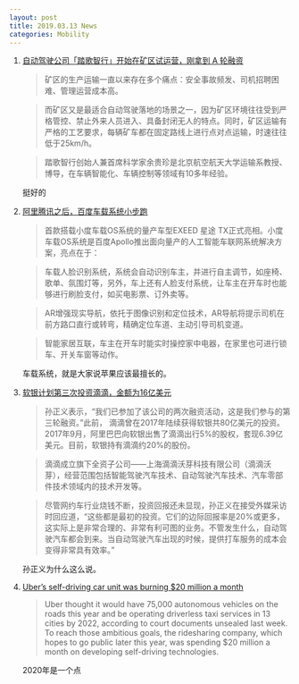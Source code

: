 ```yaml
---
layout: post
title: 2019.03.13 News
categories: Mobility
---
```


1. [自动驾驶公司「踏歌智行」开始在矿区试运营，刚拿到 A 轮融资](https://36kr.com/p/5183112.html)

    > 矿区的生产运输一直以来存在多个痛点：安全事故频发、司机招聘困难、管理运营成本高。

    > 而矿区又是最适合自动驾驶落地的场景之一，因为矿区环境往往受到严格管控、禁止外来人员进入、具备封闭无人的特点。同时，矿区运输有严格的工艺要求，每辆矿车都在固定路线上进行点对点运输，时速往往低于25km/h。

    > 踏歌智行创始人兼首席科学家余贵珍是北京航空航天大学运输系教授、博导，在车辆智能化、车辆控制等领域有10多年经验。

    挺好的

2. [阿里腾讯之后，百度车载系统小步跑](https://36kr.com/p/5184579.html)

    > 首款搭载小度车载OS系统的量产车型EXEED 星途 TX正式亮相。小度车载OS系统是百度Apollo推出面向量产的人工智能车联网系统解决方案，亮点在于：

    > 车载人脸识别系统，系统会自动识别车主，并进行自主调节，如座椅、歌单、氛围灯等，另外，车上还有人脸支付系统，让车主在开车时也能够进行刷脸支付，如买电影票、订外卖等。

    > AR增强现实导航，依托于图像识别和定位技术，AR导航将提示司机在前方路口直行或转弯，精确定位车道、主动引导司机变道。

    > 智能家居互联，车主在开车时能实时操控家中电器，在家里也可进行锁车、开关车窗等动作。

    车载系统，就是大家说苹果应该最擅长的。

3. [软银计划第三次投资滴滴，金额为16亿美元](https://36kr.com/p/5184573.html)

    > 孙正义表示，“我们已参加了该公司的两次融资活动，这是我们参与的第三轮融资。”此前， 滴滴曾在2017年陆续获得软银共80亿美元的投资。2017年9月，阿里巴巴向软银出售了滴滴出行5%的股权，套现6.39亿美元。目前，软银持有滴滴约20%的股份。

    > 滴滴成立旗下全资子公司——上海滴滴沃芽科技有限公司（滴滴沃芽），经营范围包括智能驾驶汽车技术、自动驾驶汽车技术、汽车零部件技术领域内的技术开发等。

    > 尽管网约车行业烧钱不断，投资回报还未显现，孙正义在接受外媒采访时回应道，“这些都是最初的投资。它们的边际回报率是20%或更多，这实际上是非常合理的、非常有利可图的业务。不管发生什么，自动驾驶汽车都会到来。当自动驾驶汽车出现的时候，提供打车服务的成本会变得非常具有效率。”

    孙正义为什么这么说。

4. [Uber’s self-driving car unit was burning $20 million a month](https://techcrunch.com/2019/03/12/ubers-self-driving-car-unit-was-burning-20-million-a-month/)

    > Uber thought it would have 75,000 autonomous vehicles on the roads this year and be operating driverless taxi services in 13 cities by 2022, according to court documents unsealed last week. To reach those ambitious goals, the ridesharing company, which hopes to go public later this year, was spending $20 million a month on developing self-driving technologies. 

    2020年是一个点

